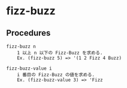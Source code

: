 # fizz-buzz

## Procedures

```
fizz-buzz n
    1 以上 n 以下の Fizz-Buzz を求める.
    Ex. (fizz-buzz 5) => '(1 2 Fizz 4 Buzz)

fizz-buzz-value i
    i 番目の Fizz-Buzz の値を求める.
    Ex. (fizz-buzz-value 3) => 'Fizz
```

